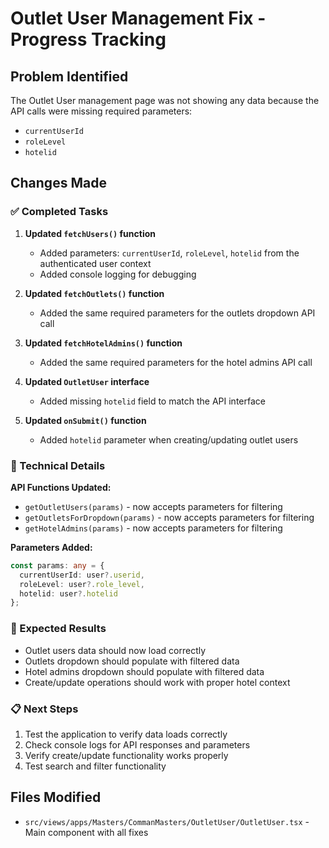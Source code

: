 # Outlet User Management Fix - Progress Tracking

## Problem Identified
The Outlet User management page was not showing any data because the API calls were missing required parameters:
- `currentUserId`
- `roleLevel` 
- `hotelid`

## Changes Made

### ✅ Completed Tasks

1. **Updated `fetchUsers()` function**
   - Added parameters: `currentUserId`, `roleLevel`, `hotelid` from the authenticated user context
   - Added console logging for debugging

2. **Updated `fetchOutlets()` function**
   - Added the same required parameters for the outlets dropdown API call

3. **Updated `fetchHotelAdmins()` function**
   - Added the same required parameters for the hotel admins API call

4. **Updated `OutletUser` interface**
   - Added missing `hotelid` field to match the API interface

5. **Updated `onSubmit()` function**
   - Added `hotelid` parameter when creating/updating outlet users

### 🔧 Technical Details

**API Functions Updated:**
- `getOutletUsers(params)` - now accepts parameters for filtering
- `getOutletsForDropdown(params)` - now accepts parameters for filtering  
- `getHotelAdmins(params)` - now accepts parameters for filtering

**Parameters Added:**
```typescript
const params: any = {
  currentUserId: user?.userid,
  roleLevel: user?.role_level,
  hotelid: user?.hotelid
};
```

### 🎯 Expected Results
- Outlet users data should now load correctly
- Outlets dropdown should populate with filtered data
- Hotel admins dropdown should populate with filtered data
- Create/update operations should work with proper hotel context

### 📋 Next Steps
1. Test the application to verify data loads correctly
2. Check console logs for API responses and parameters
3. Verify create/update functionality works properly
4. Test search and filter functionality

## Files Modified
- `src/views/apps/Masters/CommanMasters/OutletUser/OutletUser.tsx` - Main component with all fixes
